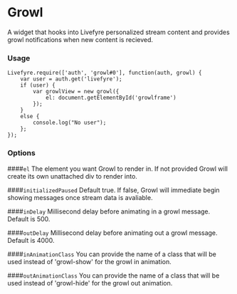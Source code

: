# Growl

A widget that hooks into Livefyre personalized stream content and provides growl notifications when new content is recieved. 

### Usage
```
Livefyre.require(['auth', 'growl#0'], function(auth, growl) {
    var user = auth.get('livefyre');
    if (user) {
        var growlView = new growl({
            el: document.getElementById('growlframe')
        });
    }
    else {
        console.log("No user");
    };
});
```

### Options

####```el```
The element you want Growl to render in. If not provided Growl will create its own unattached div to render into.

####```initializedPaused```
Default true. If false, Growl will immediate begin showing messages once stream data is avaliable.

####```inDelay```
Millisecond delay before animating in a growl message. Default is 500.

####```outDelay```
Millisecond delay before animating out a growl message. Default is 4000.

####```inAnimationClass```
You can provide the name of a class that will be used instead of 'growl-show' for the growl in animation.

####```outAnimationClass```
You can provide the name of a class that will be used instead of 'growl-hide' for the growl out animation.